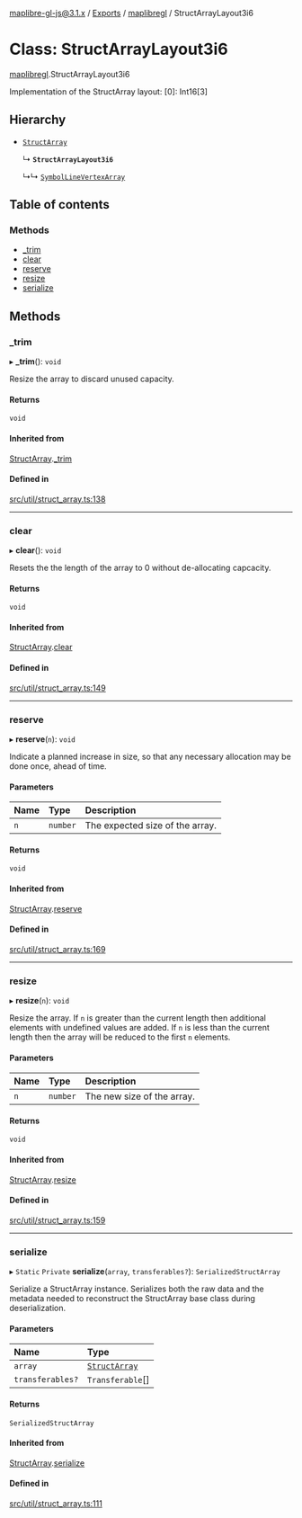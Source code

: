 [maplibre-gl-js@3.1.x](../README.md) / [Exports](../modules.md) / [maplibregl](../modules/maplibregl.md) / StructArrayLayout3i6

# Class: StructArrayLayout3i6

[maplibregl](../modules/maplibregl.md).StructArrayLayout3i6

Implementation of the StructArray layout:
[0]: Int16[3]

## Hierarchy

- [`StructArray`](maplibregl.StructArray.md)

  ↳ **`StructArrayLayout3i6`**

  ↳↳ [`SymbolLineVertexArray`](maplibregl.SymbolLineVertexArray.md)

## Table of contents

### Methods

- [\_trim](maplibregl.StructArrayLayout3i6.md#_trim)
- [clear](maplibregl.StructArrayLayout3i6.md#clear)
- [reserve](maplibregl.StructArrayLayout3i6.md#reserve)
- [resize](maplibregl.StructArrayLayout3i6.md#resize)
- [serialize](maplibregl.StructArrayLayout3i6.md#serialize)

## Methods

### \_trim

▸ **_trim**(): `void`

Resize the array to discard unused capacity.

#### Returns

`void`

#### Inherited from

[StructArray](maplibregl.StructArray.md).[_trim](maplibregl.StructArray.md#_trim)

#### Defined in

[src/util/struct_array.ts:138](https://github.com/maplibre/maplibre-gl-js/blob/972e15f62/src/util/struct_array.ts#L138)

___

### clear

▸ **clear**(): `void`

Resets the the length of the array to 0 without de-allocating capcacity.

#### Returns

`void`

#### Inherited from

[StructArray](maplibregl.StructArray.md).[clear](maplibregl.StructArray.md#clear)

#### Defined in

[src/util/struct_array.ts:149](https://github.com/maplibre/maplibre-gl-js/blob/972e15f62/src/util/struct_array.ts#L149)

___

### reserve

▸ **reserve**(`n`): `void`

Indicate a planned increase in size, so that any necessary allocation may
be done once, ahead of time.

#### Parameters

| Name | Type | Description |
| :------ | :------ | :------ |
| `n` | `number` | The expected size of the array. |

#### Returns

`void`

#### Inherited from

[StructArray](maplibregl.StructArray.md).[reserve](maplibregl.StructArray.md#reserve)

#### Defined in

[src/util/struct_array.ts:169](https://github.com/maplibre/maplibre-gl-js/blob/972e15f62/src/util/struct_array.ts#L169)

___

### resize

▸ **resize**(`n`): `void`

Resize the array.
If `n` is greater than the current length then additional elements with undefined values are added.
If `n` is less than the current length then the array will be reduced to the first `n` elements.

#### Parameters

| Name | Type | Description |
| :------ | :------ | :------ |
| `n` | `number` | The new size of the array. |

#### Returns

`void`

#### Inherited from

[StructArray](maplibregl.StructArray.md).[resize](maplibregl.StructArray.md#resize)

#### Defined in

[src/util/struct_array.ts:159](https://github.com/maplibre/maplibre-gl-js/blob/972e15f62/src/util/struct_array.ts#L159)

___

### serialize

▸ `Static` `Private` **serialize**(`array`, `transferables?`): `SerializedStructArray`

Serialize a StructArray instance.  Serializes both the raw data and the
metadata needed to reconstruct the StructArray base class during
deserialization.

#### Parameters

| Name | Type |
| :------ | :------ |
| `array` | [`StructArray`](maplibregl.StructArray.md) |
| `transferables?` | `Transferable`[] |

#### Returns

`SerializedStructArray`

#### Inherited from

[StructArray](maplibregl.StructArray.md).[serialize](maplibregl.StructArray.md#serialize)

#### Defined in

[src/util/struct_array.ts:111](https://github.com/maplibre/maplibre-gl-js/blob/972e15f62/src/util/struct_array.ts#L111)
